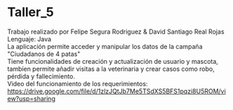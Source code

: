 # Taller_5
Trabajo realizado por Felipe Segura Rodriguez & David Santiago Real Rojas
<br/>
Lenguaje: Java
<br/>
La aplicación permite acceder y manipular los datos de la campaña "Ciudadanos de 4 patas"
<br/>
Tiene funcionalidades de creación y actualización de usuario y mascota, tambíen permite añadir visitas a la veterinaria y crear casos como robo, pérdida y fallecimiento.
<br/>
Video del funcionamiento de los requerimientos: https://drive.google.com/file/d/1zlzJQtJb7Me5TSdXS5BFS1pqzi8U5ROM/view?usp=sharing
<br/>
